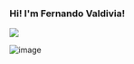 ### Hi! I'm Fernando Valdivia!

<!--
**FernandoValdivia/FernandoValdivia** is a ✨ _special_ ✨ repository because its `README.md` (this file) appears on your GitHub profile.

Here are some ideas to get you started:

- 🔭 I’m currently working on ...
- 🌱 I’m currently learning ...
- 👯 I’m looking to collaborate on ...
- 🤔 I’m looking for help with ...
- 💬 Ask me about ...
- 📫 How to reach me: ...
- 😄 Pronouns: ...
- ⚡ Fun fact: ...
-->

<img src="{https://img.shields.io/badge/Instagram-E4405F?style=for-the-badge&logo=instagram&logoColor=white}" 
     href="https://www.instagram.com/luis.valdivia.m01/"/>


![image](https://user-images.githubusercontent.com/56139106/120082724-22fda480-c08a-11eb-8668-6236e4c85eb1.png)
